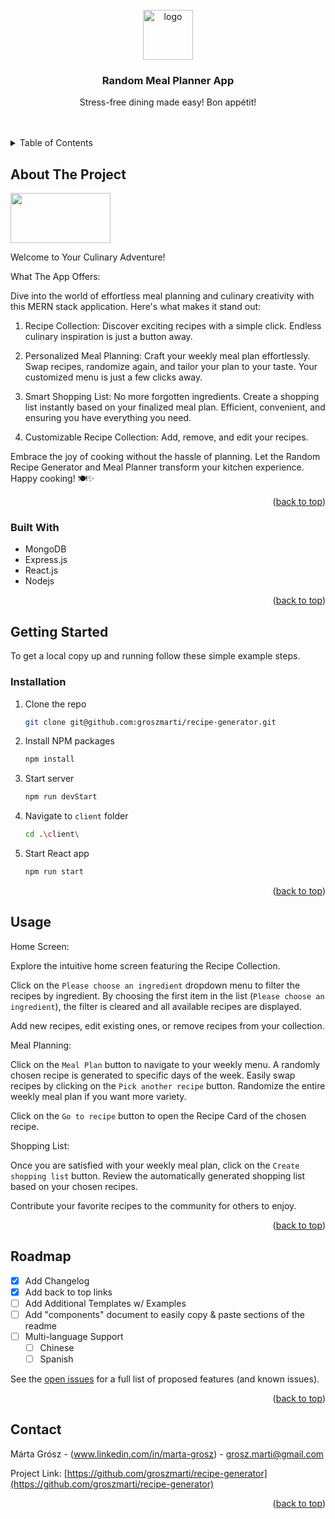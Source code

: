 <!-- PROJECT LOGO -->
<br />
<div align="center">
    <img src="images\meal_planner_logo.png" alt="logo" width="80" height="80">

  <h3 align="center">Random Meal Planner App</h3>

  <p align="center">
    Stress-free dining made easy! Bon appétit!
    <br/>
    <br/>
    <br/>
</div>



<!-- TABLE OF CONTENTS -->
<details>
  <summary>Table of Contents</summary>
  <ol>
    <li>
        <a href="#about-the-project">About The Project</a>
        <ul>
            <li><a href="#built-with">Built With</a></li>
        </ul>
    </li>
    <li><a href="#usage">Usage</a></li>
    <li><a href="#contact">Contact</a></li>
</ol>

</details>



<!-- ABOUT THE PROJECT -->
## About The Project

<img src="images\meal_planner_app_screenshot.png" width="160" height="80"> 

Welcome to Your Culinary Adventure!

What The App Offers:

Dive into the world of effortless meal planning and culinary creativity with this MERN stack application. Here's what makes it stand out:

1. Recipe Collection:
Discover exciting recipes with a simple click. Endless culinary inspiration is just a button away. 

2. Personalized Meal Planning:
Craft your weekly meal plan effortlessly. Swap recipes, randomize again, and tailor your plan to your taste. Your customized menu is just a few clicks away.

3. Smart Shopping List:
No more forgotten ingredients. Create a shopping list instantly based on your finalized meal plan. Efficient, convenient, and ensuring you have everything you need.

4. Customizable Recipe Collection:
Add, remove, and edit your recipes. 

Embrace the joy of cooking without the hassle of planning. Let the Random Recipe Generator and Meal Planner transform your kitchen experience. Happy cooking! 🍽️✨

<p align="right">(<a href="#readme-top">back to top</a>)</p>



### Built With

* MongoDB
* Express.js
* React.js
* Nodejs



<p align="right">(<a href="#readme-top">back to top</a>)</p>



<!-- GETTING STARTED -->
## Getting Started

To get a local copy up and running follow these simple example steps.

### Installation

1. Clone the repo
   ```sh
   git clone git@github.com:groszmarti/recipe-generator.git
   ```
2. Install NPM packages
   ```sh
   npm install
   ```
3. Start server
   ```sh
   npm run devStart
   ```
4. Navigate to `client` folder
   ```sh
   cd .\client\
   ```
5. Start React app
   ```sh
   npm run start
   ```


<p align="right">(<a href="#readme-top">back to top</a>)</p>



<!-- USAGE EXAMPLES -->
## Usage

Home Screen:

Explore the intuitive home screen featuring the Recipe Collection.

Click on the `Please choose an ingredient` dropdown menu to filter the recipes by ingredient. By choosing the first item in the list (`Please choose an ingredient`), the filter is cleared and all available recipes are displayed.

Add new recipes, edit existing ones, or remove recipes from your collection.


Meal Planning:

Click on the `Meal Plan` button to navigate to your weekly menu.
A randomly chosen recipe is generated to specific days of the week.
Easily swap recipes by clicking on the `Pick another recipe` button. Randomize the entire weekly meal plan if you want more variety.

Click on the `Go to recipe` button to open the Recipe Card of the chosen recipe.

Shopping List:

Once you are satisfied with your weekly meal plan, click on the `Create shopping list` button.
Review the automatically generated shopping list based on your chosen recipes.


Contribute your favorite recipes to the community for others to enjoy.

<p align="right">(<a href="#readme-top">back to top</a>)</p>



<!-- ROADMAP -->
## Roadmap

- [x] Add Changelog
- [x] Add back to top links
- [ ] Add Additional Templates w/ Examples
- [ ] Add "components" document to easily copy & paste sections of the readme
- [ ] Multi-language Support
    - [ ] Chinese
    - [ ] Spanish

See the [open issues](https://github.com/othneildrew/Best-README-Template/issues) for a full list of proposed features (and known issues).

<p align="right">(<a href="#readme-top">back to top</a>)</p>





<!-- CONTACT -->
## Contact

Márta Grósz - (www.linkedin.com/in/marta-grosz) - grosz.marti@gmail.com

Project Link: [https://github.com/groszmarti/recipe-generator](https://github.com/groszmarti/recipe-generator)

<p align="right">(<a href="#readme-top">back to top</a>)</p>


